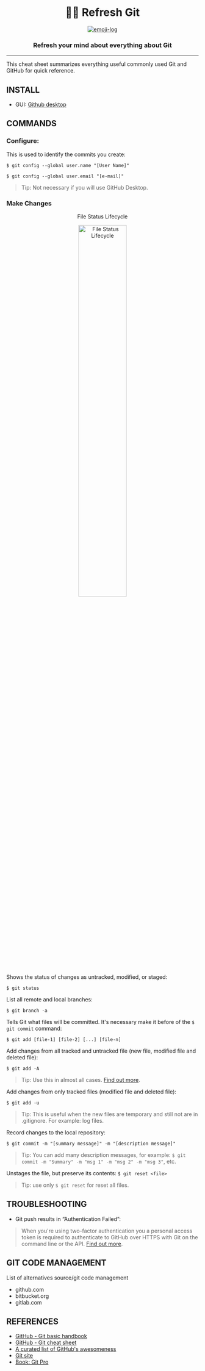 <div align="center">
    <h1>🤹🏻‍ Refresh Git</h1>
	<a href="https://github.com/ahmadawais/Emoji-Log/" >
		<img alt="emoji-log" src="https://cdn.rawgit.com/ahmadawais/stuff/ca97874/emoji-log/flat-round.svg" />
	</a>
    <h3>Refresh your mind about everything about Git</h3>
</div>

---
This cheat sheet summarizes everything useful commonly used Git and GitHub for quick reference.

## INSTALL
- GUI: [Github desktop](https://github.com/desktop/desktop) 

## COMMANDS

### Configure:

This is used to identify the commits you create:

`$ git config --global user.name "[User Name]"`

`$ git config --global user.email "[e-mail]"`

> Tip: Not necessary if you will use GitHub Desktop.


### Make Changes

<div align="center" >
    <p> File Status Lifecycle <p/>
    <a href="https://git-scm.com/book/en/v2/Git-Basics-Recording-Changes-to-the-Repository">
	    <img width="50%" height="%50" src="https://git-scm.com/book/en/v2/images/lifecycle.png" alt="File Status Lifecycle">
    </a>
</div>

Shows the status of changes as untracked, modified, or staged:

`$ git status`

List all remote and local branches:

`$ git branch -a`

Tells Git what files will be committed. It's necessary make it before of the `$ git commit` command:

`$ git add [file-1] [file-2] [...] [file-n]`

Add changes from all tracked and untracked file (new file, modified file and deleted file):

`$ git add -A`
> Tip: Use this in almost all cases. [Find out more](https://stackoverflow.com/questions/572549/difference-between-git-add-a-and-git-add).

Add changes from only tracked files (modified file and deleted file):

`$ git add -u`
> Tip: This is useful when the new files are temporary and still not are in .gitignore. For example: log files.

Record changes to the local repository:

`$ git commit -m "[summary message]" -m "[description message]"`
> Tip: You can add many description messages, for example: `$ git commit -m "Summary" -m "msg 1" -m "msg 2" -m "msg 3"`, etc.

Unstages the file, but preserve its contents:
`$ git reset <file>`
> Tip: use only `$ git reset` for reset all files.

## TROUBLESHOOTING
- Git push results in “Authentication Failed”:
> When you're using two-factor authentication you a personal access token is required to authenticate to GitHub over HTTPS with Git on the command line or the API. [Find out more](https://help.github.com/en/articles/creating-a-personal-access-token-for-the-command-line).

## GIT CODE MANAGEMENT
List of alternatives source/git code management
- github.com
- bitbucket.org
- gitlab.com

## REFERENCES
- [GitHub - Git basic handbook](https://guides.github.com/introduction/git-handbook/#basic-git)
- [GitHub - Git cheat sheet](https://github.github.com/training-kit/downloads/github-git-cheat-sheet.pdf)
- [A curated list of GitHub's awesomeness](https://github.com/phillipadsmith/awesome-github)
- [Git site](https://git-scm.com/)
- [Book: Git Pro](https://github.com/progit/progit2)